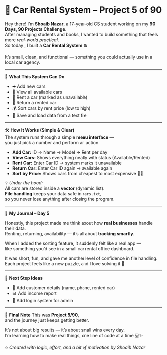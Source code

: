 # 🚗 Car Rental System – Project 5 of 90

Hey there! I’m **Shoaib Nazar**, a 17-year-old CS student working on my **90 Days, 90 Projects Challenge**.  
After managing students and books, I wanted to build something that feels more *real-world practical*.  
So today , I built a **Car Rental System** 🚘  

It’s small, clean, and functional — something you could actually use in a local car agency.

---

🌟 **What This System Can Do**
- ➕ Add new cars  
- 👀 View all available cars  
- 🚙 Rent a car (marked as unavailable)  
- 🔁 Return a rented car  
- 💰 Sort cars by rent price (low to high)  
- 💾 Save and load data from a text file  

---

🛠️ **How It Works (Simple & Clear)**  
The system runs through a simple **menu interface** —  
you just pick a number and perform an action.  

- **Add Car:** ID → Name → Model → Rent per day  
- **View Cars:** Shows everything neatly with status (Available/Rented)  
- **Rent Car:** Enter Car ID → system marks it unavailable  
- **Return Car:** Enter Car ID again → available again  
- **Sort by Price:** Shows cars from cheapest to most expensive 🚗💨  

💡 *Under the hood:*  
All cars are stored inside a **vector** (dynamic list).  
**File handling** keeps your data safe in `cars.txt`,  
so you never lose anything after closing the program.

---

📝 **My Journal – Day 5**

Honestly, this project made me think about how **real businesses** handle their data.  
Renting, returning, availability — it’s all about **tracking smartly**.  

When I added the sorting feature, it suddenly felt like a real app —  
like something you’d see in a small car rental office dashboard.  

It was short, fun, and gave me another level of confidence in file handling.  
Each project feels like a new puzzle, and I love solving it 🧩  

---

🚀 **Next Step Ideas**
- 🧾 Add customer details (name, phone, rented car)  
- 📊 Add income report  
- 🔐 Add login system for admin  

---

🎯 **Final Note**
This was **Project 5/90**,  
and the journey just keeps getting better.  

It’s not about big results — it’s about small wins every day.  
I’m learning how to make real things, one line of code at a time 💻✨  

⭐ *Created with logic, effort, and a bit of motivation by Shoaib Nazar*

